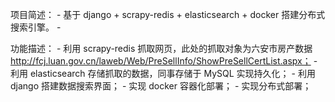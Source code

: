
项目简述：
	- 基于 django + scrapy-redis + elasticsearch + docker 搭建分布式搜索引擎。
	- 


功能描述：
	- 利用 scrapy-redis 抓取网页，此处的抓取对象为六安市房产数据 http://fcj.luan.gov.cn/laweb/Web/PreSellInfo/ShowPreSellCertList.aspx；
	- 利用 elasticsearch 存储抓取的数据，同事存储于 MySQL 实现持久化；
	- 利用 django 搭建数据搜索界面；
	- 实现 docker 容器化部署；
	- 实现分布式部署；

